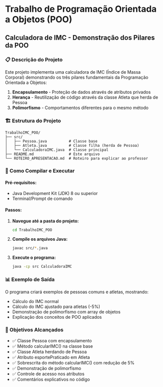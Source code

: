 # Trabalho de Programação Orientada a Objetos (POO)
## Calculadora de IMC - Demonstração dos Pilares da POO

### 📋 Descrição do Projeto
Este projeto implementa uma calculadora de IMC (Índice de Massa Corporal) demonstrando os três pilares fundamentais da Programação Orientada a Objetos:

1. **Encapsulamento** - Proteção de dados através de atributos privados
2. **Herança** - Reutilização de código através da classe Atleta que herda de Pessoa
3. **Polimorfismo** - Comportamentos diferentes para o mesmo método

### 🏗️ Estrutura do Projeto
```
TrabalhoIMC_POO/
├── src/
│   ├── Pessoa.java          # Classe base
│   ├── Atleta.java          # Classe filha (herda de Pessoa)
│   └── CalculadoraIMC.java  # Classe principal
├── README.md                # Este arquivo
└── ROTEIRO_APRESENTACAO.md  # Roteiro para explicar ao professor
```

### 🔧 Como Compilar e Executar

#### Pré-requisitos:
- Java Development Kit (JDK) 8 ou superior
- Terminal/Prompt de comando

#### Passos:

1. **Navegue até a pasta do projeto:**
   ```bash
   cd TrabalhoIMC_POO
   ```

2. **Compile os arquivos Java:**
   ```bash
   javac src/*.java
   ```

3. **Execute o programa:**
   ```bash
   java -cp src CalculadoraIMC
   ```

### 📊 Exemplo de Saída
O programa criará exemplos de pessoas comuns e atletas, mostrando:
- Cálculo do IMC normal
- Cálculo do IMC ajustado para atletas (-5%)
- Demonstração de polimorfismo com array de objetos
- Explicação dos conceitos de POO aplicados

### 🎯 Objetivos Alcançados
- ✅ Classe Pessoa com encapsulamento
- ✅ Método calcularIMC() na classe base
- ✅ Classe Atleta herdando de Pessoa
- ✅ Atributo esportePraticado em Atleta
- ✅ Sobrescrita do método calcularIMC() com redução de 5%
- ✅ Demonstração de polimorfismo
- ✅ Controle de acesso nos atributos
- ✅ Comentários explicativos no código



#
